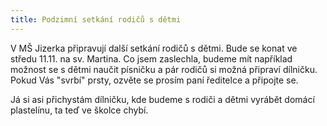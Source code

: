 ```yaml
---
title: Podzimní setkání rodičů s dětmi
---
```


V MŠ Jizerka připravují další setkání rodičů s dětmi. Bude se konat ve středu 11.11. na sv. Martina. Co jsem zaslechla, budeme mít například možnost se s dětmi naučit písničku a pár rodičů si možná připraví dílničku. Pokud Vás "svrbí" prsty, ozvěte se prosím paní ředitelce a připojte se.

Já si asi přichystám dílničku, kde budeme s rodiči a dětmi vyrábět domácí plastelínu, ta teď ve školce chybí.
